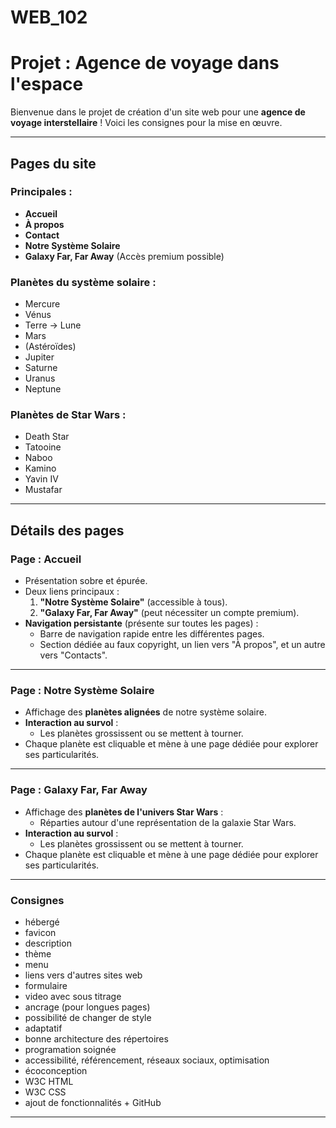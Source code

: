 # WEB_102

# **Projet : Agence de voyage dans l'espace**

Bienvenue dans le projet de création d'un site web pour une **agence de voyage interstellaire** ! Voici les consignes pour la mise en œuvre.

---

## **Pages du site**

### **Principales :**
- **Accueil**
- **À propos**
- **Contact**
- **Notre Système Solaire**
- **Galaxy Far, Far Away** (Accès premium possible)

### **Planètes du système solaire :**
- Mercure
- Vénus
- Terre → Lune
- Mars
- (Astéroïdes)
- Jupiter
- Saturne
- Uranus
- Neptune

### **Planètes de Star Wars :**
- Death Star
- Tatooine
- Naboo
- Kamino
- Yavin IV
- Mustafar

---

## **Détails des pages**

### **Page : Accueil**
- Présentation sobre et épurée.
- Deux liens principaux :
  1. **"Notre Système Solaire"** (accessible à tous).
  2. **"Galaxy Far, Far Away"** (peut nécessiter un compte premium).
- **Navigation persistante** (présente sur toutes les pages) :
  - Barre de navigation rapide entre les différentes pages.
  - Section dédiée au faux copyright, un lien vers "À propos", et un autre vers "Contacts".

---

### **Page : Notre Système Solaire**
- Affichage des **planètes alignées** de notre système solaire.
- **Interaction au survol** :
  - Les planètes grossissent ou se mettent à tourner.
- Chaque planète est cliquable et mène à une page dédiée pour explorer ses particularités.

---

### **Page : Galaxy Far, Far Away**
- Affichage des **planètes de l'univers Star Wars** :
  - Réparties autour d'une représentation de la galaxie Star Wars.
- **Interaction au survol** :
  - Les planètes grossissent ou se mettent à tourner.
- Chaque planète est cliquable et mène à une page dédiée pour explorer ses particularités.

---

### **Consignes**
- hébergé
- favicon
- description
- thème
- menu
- liens vers d'autres sites web
- formulaire
- video avec sous titrage
- ancrage (pour longues pages)
- possibilité de changer de style
- adaptatif
- bonne architecture des répertoires
- programation soignée
- accessibilité, référencement, réseaux sociaux, optimisation
- écoconception
- W3C HTML
- W3C CSS
- ajout de fonctionnalités + GitHub

---
